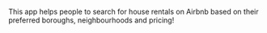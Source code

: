 This app helps people to search for house rentals on Airbnb based on their preferred boroughs, neighbourhoods and pricing!
